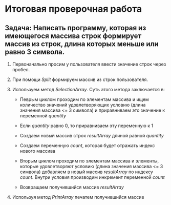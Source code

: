 # Итоговая проверочная работа

## **Задача**: Написать программу, которая из имеющегося массива строк формирует массив из строк, длина которых меньше или равно 3 символа.  

1. Первоначально просим у пользователя ввести значение строк через пробел.

2. При помощи *Split* формируем массив из строк пользователя.

3. Используем метод *SelectionArray*. Суть этого метода заключается в:
    * Певрым циклом проходим по элементам массива и ищем количество значений удовлетворяющих условию (длина значения массива <= 3 символа) и приравниваем это значение к переменной *quantity*

    * Если *quantity* равно 0, то приравниваем эту переменную к 1

    * Создаем новый массив строк *resultArray* длиной равной *quantity*

    * Создаем переменную *count*, которая будет отражать индекс нового массива

    * Вторым циклом проходим по элементам массива и элементы, которые удовлетворяют условию (длина значения массива <= 3 символа) добавляем в новый массив *resultArray* по индексу *count*. Внутри условия производим инкремент переменной *count*

    * Возвращаем получившийся массив *resultArray*

4. Используя метод *PrintArray* печатем получившийся массив